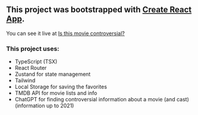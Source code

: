## This project was bootstrapped with [Create React App](https://github.com/facebook/create-react-app).

You can see it live at [Is this movie controversial?](https://is-this-movie-controversial.vercel.app/)

### This project uses:

- TypeScript (TSX)
- React Router
- Zustand for state management
- Tailwind
- Local Storage for saving the favorites
- TMDB API for movie lists and info
- ChatGPT for finding controversial information about a movie (and cast) (information up to 2021)
